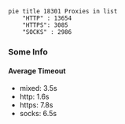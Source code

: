 
```mermaid
pie title 18301 Proxies in list
    "HTTP" : 13654
    "HTTPS": 3085
    "SOCKS" : 2986
```

### Some Info
#### Average Timeout

- mixed: 3.5s
- http: 1.6s
- https: 7.8s
- socks: 6.5s